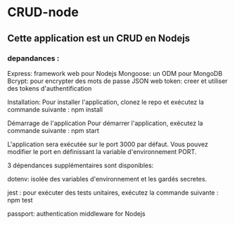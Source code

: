 # CRUD-node
## Cette application est un CRUD en Nodejs

### depandances : 
Express: framework web pour Nodejs
Mongoose: un ODM pour MongoDB
Bcrypt: pour encrypter des mots de passe
JSON web token: creer et utiliser des tokens d'authentification

Installation:
Pour installer l'application, clonez le repo et exécutez la commande suivante :
npm install

Démarrage de l'application
Pour démarrer l'application, exécutez la commande suivante :
npm start

L'application sera exécutée sur le port 3000 par défaut. Vous pouvez modifier le port en définissant la variable d'environnement PORT.

3 dépendances supplémentaires sont disponibles:

dotenv: isolée des variables d'environnement et les gardés secretes.

jest : pour exécuter des tests unitaires, exécutez la commande suivante :
npm test

passport: authentication middleware for Nodejs
